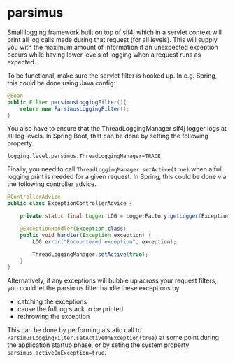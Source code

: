 # parsimus
Small logging framework built on top of slf4j which in a servlet context will print all log calls made during that request (for all levels). This will supply you with the maximum amount of information if an unexpected exception occurs while having lower levels of logging when a request runs as expected.

To be functional, make sure the servlet filter is hooked up. In e.g. Spring, this could be done using Java config:

```Java
@Bean
public Filter parsimusLoggingFilter(){
    return new ParsimusLoggingFilter();
}
```

You also have to ensure that the ThreadLoggingManager slf4j logger logs at all log levels. In Spring Boot, that can be done by setting the following property.

```
logging.level.parsimus.ThreadLoggingManager=TRACE
```

Finally, you need to call `ThreadLoggingManager.setActive(true)` when a full logging print is needed for a given request. In Spring, this could be done via the following controller advice.

```Java
@ControllerAdvice
public class ExceptionControllerAdvice {

    private static final Logger LOG = LoggerFactory.getLogger(ExceptionControllerAdvice.class);

    @ExceptionHandler(Exception.class)
    public void handler(Exception exception) {
        LOG.error("Encountered exception", exception);

        ThreadLoggingManager.setActive(true);
    }
}
```

Alternatively, if any exceptions will bubble up across your request filters, you could let the parsimus filter handle these exceptions by
- catching the exceptions
- cause the full log stack to be printed
- rethrowing the exception

This can be done by performing a static call to `ParsimusLoggingFilter.setActiveOnException(true)` at some point during the application startup phase, or by seting the system property `parsimus.activeOnException=true`.
